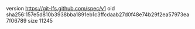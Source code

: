 version https://git-lfs.github.com/spec/v1
oid sha256:157e5d810b3938bba1891eb1c3ffcdaab27d0f48e74b29f2ea57973ea7f06789
size 11245
